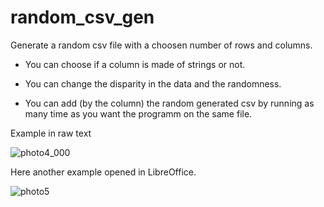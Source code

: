 # random_csv_gen
Generate a random csv file with a choosen number of rows and columns.  

- You can choose if a column is made of strings or not.

- You can change the disparity in the data and the randomness. 

- You can add (by the column) the random generated csv by running as many time as you want the programm on the same file.

Example in raw text

![photo4_000](https://user-images.githubusercontent.com/114911243/231787450-914af967-cd7e-454b-8433-91494f3c9970.jpg)

Here another example opened in LibreOffice.

![photo5](https://user-images.githubusercontent.com/114911243/231795892-0c82b667-78c5-48b1-b787-87aea8f0f35a.jpg)

